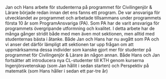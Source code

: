 Jan och Hans arbete för studenterna på programmet för Civilingenjör & Lärare började redan innan det ens fanns ett program. De var ansvariga för utvecklandet av programmet och arbetade tillsammans under programmets första 10 år som ProgramAnsvariga (PA). Som PA har de varit ansvariga för programmets övergripande utformning och kvalitet. I detta arbete har de många gånger stridit både med men även mot sektionen, men alltid med studenternas bästa i åtanke. Både Jan och Hans har nu avgått som PA och vi anser det därför lämpligt att sektionen tar upp frågan om att uppmärksamma dessa individer som kanske gjort mer för studenter på programmet för Civilingenjör & Lärare än någon annan. Både Hans och Jan fortsätter att introducera nya CL-studenter till KTH genom kurserna Ingenjörsvetenskap (som Jan hållit i sedan starten) och Perspektiv på matematik (som Hans håller i sedan ett par-tre år)
